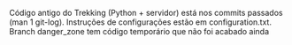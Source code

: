 Código antigo do Trekking (Python + servidor) está nos commits passados (man 1 git-log).
Instruções de configurações estão em configuration.txt.
Branch danger_zone tem código temporário que não foi acabado ainda
